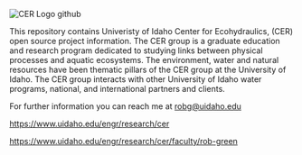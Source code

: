 ![CER Logo github](https://github.com/Rob-Green6/Rob-Green6/assets/141792831/540bade6-7a04-4fc3-b00f-f1a85dde4db0)

This repository contains Univeristy of Idaho Center for Ecohydraulics, (CER) open source project information.  The CER group is a graduate education and research program dedicated to studying links between physical processes and aquatic ecosystems.  The environment, water and natural resources have been thematic pillars of the CER group at the University of Idaho.  The CER group interacts with other University of Idaho water programs, national, and international partners and clients.


For further information you can reach me at robg@uidaho.edu

https://www.uidaho.edu/engr/research/cer

https://www.uidaho.edu/engr/research/cer/faculty/rob-green
<!--
**Rob-Green6/Rob-Green6** is a ✨ _special_ ✨ repository because its `README.md` (this file) appears on your GitHub profile.

Here are some ideas to get you started:

- 🔭 I’m currently working on ...
- 🌱 I’m currently learning ...
- 👯 I’m looking to collaborate on ...
- 🤔 I’m looking for help with ...
- 💬 Ask me about ...
- 📫 How to reach me: ...
- 😄 Pronouns: ...
- ⚡ Fun fact: ...
-->
